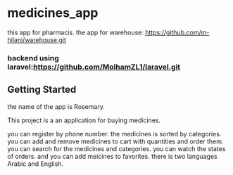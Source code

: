 # medicines_app
this app for pharmacis.
the app for warehouse: https://github.com/m-hilani/warehouse.git

### backend using laravel:https://github.com/MolhamZL1/laravel.git
## Getting Started

the name of the app is Rosemary.

This project is a an application for buying medicines.

you can register by phone number.
the medicines is sorted by categories.
you can add and remove medicines to cart with quantities and order them.
you can search for the medicines and categories.
you can watch the states of orders.
and you can add meicines to favorites.
there is two languages Arabic and English.
